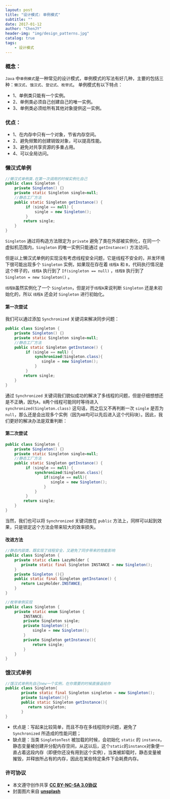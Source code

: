 ```yaml
---
layout: post
title: "设计模式: 单例模式"
subtitle: ""
date: 2017-01-12
author: "ChenJY"
header-img: "img/design_patterns.jpg"
catalog: true
tags: 
    - 设计模式
---
```


### 概念：

`Java` 中`单例模式`是一种常见的设计模式，单例模式的写法有好几种，主要的包括三种：`懒汉式`、`饿汉式`、`登记式`、`枚举式`。
单例模式有以下特点：

* 1、单例类只能有一个实例。
* 2、单例类必须自己创建自己的唯一实例。
* 3、单例类必须给所有其他对象提供这一实例。

### 优点：
* 1、在内存中只有一个对象，节省内存空间。
* 2、避免频繁的创建销毁对象，可以提高性能。
* 3、避免对共享资源的多重占用。
* 4、可以全局访问。

### 懒汉式单例

```java
//懒汉式单例类.在第一次调用的时候实例化自己   
public class Singleton {  
    private Singleton() {}  
    private static Singleton single=null;  
    //静态工厂方法   
    public static Singleton getInstance() {  
         if (single == null) {    
             single = new Singleton();  
         }    
        return single;  
    }  
}
```

`Singleton` 通过将构造方法限定为 `private` 避免了类在外部被实例化，在同一个虚拟机范围内，`Singleton` 的唯一实例只能通过 `getInstance()` 方法访问。

但是以上懒汉式单例的实现没有考虑线程安全问题，它是线程不安全的，并发环境下很可能出现多个 `Singleton` 实例，如果现在存在着 `线程A` 和 `B`，代码执行情况是这个样子的，`线程A` 执行到了 `If(singleton == null)` ，`线程B` 执行到了 `Singleton = new Singleton()` 。

`线程B`虽然实例化了一个 `Singleton`，但是对于`线程A`来说判断 `Singleton` 还是未初始化的，所以 `线程A` 还会对 `Singleton` 进行初始化。

#### 第一次尝试

我们可以通过添加 `Synchronized` 关键词来解决同步问题：
```java
public class Singleton {  
    private Singleton() {}  
    private static Singleton single=null;  
    //静态工厂方法   
    public static Singleton getInstance() {  
         if (single == null) {    
             synchronized(Singleton.class){
                single = new Singleton();  
             }
         }    
        return single;  
    }  
}
```

通过 `Synchronized` 关键词我们貌似成功的解决了多线程的问题，但是仔细想想还是不正确，因为`A`，`B`两个线程可能同时等待进入 `synchronized(Singleton.class)` 这句话，而之后又不再判断一次 `single` 是否为 `null`，那么还是会出现多个实例（因为`AB`均可以先后进入这个代码块）。因此，我们更好的解决办法是双重判断：      

#### 第二次尝试
```java
public class Singleton {  
    private Singleton() {}  
    private static Singleton single=null;  
    //静态工厂方法   
    public static Singleton getInstance() {  
         if (single == null) {    
             synchronized(Singleton.class){
                 if(single == null){
                    single = new Singleton();  
                 }
             }
         }    
        return single;  
    }  
}
```
当然，我们也可以将 `Synchronized` 关键词放在 `public` 方法上，同样可以起到效果，只是锁定这个方法会带来较大的效率损失。

#### 改进方法
```java
//静态内部类，既实现了线程安全，又避免了同步带来的性能影响
public class Singleton {    
    private static class LazyHolder {    
       private static final Singleton INSTANCE = new Singleton();    
    }    
    private Singleton (){}    
    public static final Singleton getInstance() {    
       return LazyHolder.INSTANCE;    
    }    
}  
```

```java
//枚举单例实现
public class Singleton {
    private static enum Singleton {
        INSTANCE;
        private Singleton single;
        private Singleton(){
            single = new Singleton();
        }
        private Singleton getInstance(){
            return single;
        }
    }
}
```

### 饿汉式单例
```java
//饿汉式单例先自己new一个实例，在你需要的时候直接返给你
public class Singleton{
       private static final Singleton singleton = new Singleton();
       private Singleton(){}
       public static Singleton getInstance(){
          return singleton;
       }
}
```
* 优点是：写起来比较简单，而且不存在多线程同步问题，避免了 `Synchronized` 所造成的性能问题；
* 缺点是：当类 `SingletonTest` 被加载的时候，会初始化 `static` 的 `instance`，静态变量被创建并分配内存空间，从这以后，这个`static`的`instance`对象便一直占着这段内存（即便你还没有用到这个实例），当类被卸载时，静态变量被摧毁，并释放所占有的内存，因此在某些特定条件下会耗费内存。

### 许可协议
* 本文遵守创作共享 <a href="https://creativecommons.org/licenses/by-nc-sa/3.0/cn/" target="_blank"><b>CC BY-NC-SA 3.0协议</b></a>
* 封面图片来自 <a href="https://unsplash.com/" target="_blank"><b> unsplash </b></a>